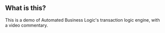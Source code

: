 What is this?
-------------

This is a demo of Automated Business Logic's transaction
logic engine, with a video commentary.
